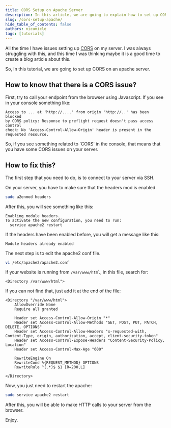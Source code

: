 ```yaml
---
title: CORS Setup on Apache Server
description: In this article, we are going to explain how to set up CORS on your server
slug: /cors-setup-apache/
hide_table_of_contents: false
authors: nicumicle
tags: [tutorials]
---
```


All the time I have issues setting up [CORS](https://en.wikipedia.org/wiki/Cross-origin_resource_sharing) on my server. I was always struggling with this, and this time I was thinking maybe it is a good time to create a blog article about this.

So, In this tutorial, we are going to set up CORS on an apache server.

<!--truncate-->
## How to know that there is a CORS issue?

First, try to call your endpoint from the browser using Javascript. If you see in your console something like: 

```
Access to ... at 'http://....' from origin 'http://..' has been blocked 
by CORS policy: Response to preflight request doesn't pass access control
check: No 'Access-Control-Allow-Origin' header is present in the requested resource.
```

So, if you see something related to 'CORS' in the console, that means that you have some CORS issues on your server.

## How to fix this?

The first step that you need to do, is to connect to your server via SSH.

On your server, you have to make sure that the headers mod is enabled. 

```bash
sudo a2enmod headers
```

After this, you will see something like this: 

```
Enabling module headers.
To activate the new configuration, you need to run:
  service apache2 restart
```

If the headers have been enabled before, you will get a message like this: 

```
Module headers already enabled
```

The next step is to edit the apache2 conf file.

```bash
vi /etc/apache2/apache2.conf
```

If your website is running from `/var/www/html`, in this file, search for: 

```
<Directory /var/www/html">
```

If you can not find that, just add it at the end of the file:

```
<Directory "/var/www/html">
    AllowOverride None
    Require all granted

    Header set Access-Control-Allow-Origin "*"
    Header set Access-Control-Allow-Methods "GET, POST, PUT, PATCH, DELETE, OPTIONS"
    Header set Access-Control-Allow-Headers "x-requested-with, Content-Type, origin, authorization, accept, client-security-token"
    Header set Access-Control-Expose-Headers "Content-Security-Policy, Location"
    Header set Access-Control-Max-Age "600"

    RewriteEngine On
    RewriteCond %{REQUEST_METHOD} OPTIONS
    RewriteRule ^(.*)$ $1 [R=200,L]

</Directory>
```

Now, you just need to restart the apache:
```bash
sudo service apache2 restart
```

After this, you will be able to make HTTP calls to your server from the browser.

Enjoy.

